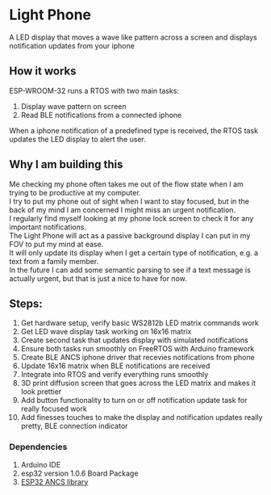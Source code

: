 # Light Phone
A LED display that moves a wave like pattern across a screen and displays notification updates from your iphone  

## How it works
ESP-WROOM-32 runs a RTOS with two main tasks:  
1. Display wave pattern on screen  
2. Read BLE notifications from a connected iphone

When a iphone notification of a predefined type is received, the RTOS task updates the LED display to alert the user.  

## Why I am building this
Me checking my phone often takes me out of the flow state when I am trying to be productive at my computer.  
I try to put my phone out of sight when I want to stay focused, but in the back of my mind I am concerned I might miss an urgent notification.  
I regularly find myself looking at my phone lock screen to check it for any important notifications.  
The Light Phone will act as a passive background display I can put in my FOV to put my mind at ease.  
It will only update its display when I get a certain type of notification, e.g. a text from a family member.   
In the future I can add some semantic parsing to see if a text message is actually urgent, but that is just a nice to have for now. 

## Steps:
1. Get hardware setup, verify basic WS2812b LED matrix commands work
2. Get LED wave display task working on 16x16 matrix
3. Create second task that updates display with simulated notifications
4. Ensure both tasks run smoothly on FreeRTOS with Arduino framework
5. Create BLE ANCS iphone driver that recevies notifications from phone
6. Update 16x16 matrix when BLE notifications are received
7. Integrate into RTOS and verify everything runs smoothly
8. 3D print diffusion screen that goes across the LED matrix and makes it look prettier
9. Add button functionality to turn on or off notification update task for really focused work
10. Add finesses touches to make the display and notification updates really pretty, BLE connection indicator


### Dependencies
1. Arduino IDE
2. esp32 version 1.0.6 Board Package
3. [ESP32 ANCS library](https://github.com/Smartphone-Companions/ESP32-ANCS-Notifications/tree/master?tab=readme-ov-file)
